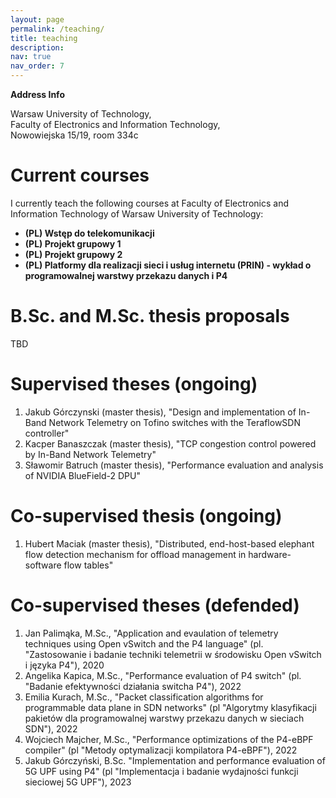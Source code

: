 ```yaml
---
layout: page
permalink: /teaching/
title: teaching
description:
nav: true
nav_order: 7
---
```


**Address Info**

Warsaw University of Technology,<br>
Faculty of Electronics and Information Technology,<br>
Nowowiejska 15/19, room 334c<br>

# Current courses

I currently teach the following courses at Faculty of Electronics and Information Technology of Warsaw University of Technology:

- **(PL) Wstęp do telekomunikacji**
- **(PL) Projekt grupowy 1**
- **(PL) Projekt grupowy 2**
- **(PL) Platformy dla realizacji sieci i usług internetu (PRIN) - wykład o programowalnej warstwy przekazu danych i P4**

# B.Sc. and M.Sc. thesis proposals

TBD

# Supervised theses (ongoing)

1. Jakub Górczynski (master thesis), "Design and implementation of In-Band Network Telemetry on Tofino switches with the TeraflowSDN controller"
2. Kacper Banaszczak (master thesis), "TCP congestion control powered by In-Band Network Telemetry"
3. Sławomir Batruch (master thesis), "Performance evaluation and analysis of NVIDIA BlueField-2 DPU"

# Co-supervised thesis (ongoing)

1. Hubert Maciak (master thesis), "Distributed, end-host-based elephant flow detection mechanism for offload management in hardware-software flow tables"

# Co-supervised theses (defended)

1. Jan Palimąka, M.Sc., "Application and evaulation of telemetry techniques using Open vSwitch and the P4 language" (pl. "Zastosowanie i badanie techniki telemetrii w środowisku Open vSwitch i języka P4"), 2020
2. Angelika Kapica, M.Sc., "Performance evaluation of P4 switch" (pl. "Badanie efektywności działania switcha P4"), 2022
3. Emilia Kurach, M.Sc., "Packet classification algorithms for programmable data plane in SDN networks" (pl "Algorytmy klasyfikacji pakietów dla programowalnej warstwy przekazu danych w sieciach SDN"), 2022
4. Wojciech Majcher, M.Sc., "Performance optimizations of the P4-eBPF compiler" (pl "Metody optymalizacji kompilatora P4-eBPF"), 2022
5. Jakub Górczyński, B.Sc. "Implementation and performance evaluation of 5G UPF using P4" (pl "Implementacja i badanie wydajności funkcji sieciowej 5G UPF"), 2023

